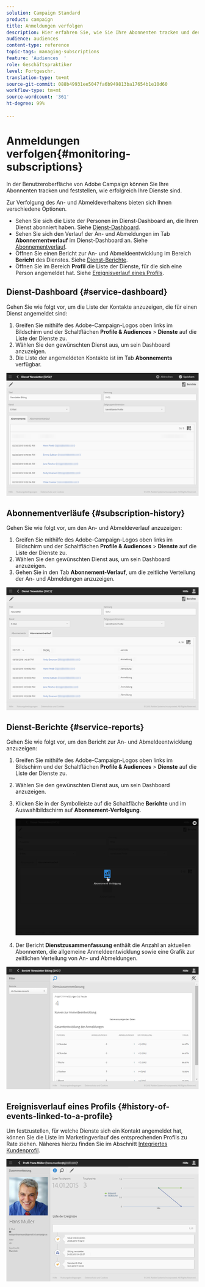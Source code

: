 ```yaml
---
solution: Campaign Standard
product: campaign
title: Anmeldungen verfolgen
description: Hier erfahren Sie, wie Sie Ihre Abonnenten tracken und den Erfolg Ihrer Dienste mithilfe von Dashboards und Berichten messen.
audience: audiences
content-type: reference
topic-tags: managing-subscriptions
feature: 'Audiences  '
role: Geschäftspraktiker
level: Fortgeschr.
translation-type: tm+mt
source-git-commit: 088b49931ee5047fa6b949813ba17654b1e10d60
workflow-type: tm+mt
source-wordcount: '361'
ht-degree: 99%

---
```



# Anmeldungen verfolgen{#monitoring-subscriptions}

In der Benutzeroberfläche von Adobe Campaign können Sie Ihre Abonnenten tracken und feststellen, wie erfolgreich Ihre Dienste sind.

Zur Verfolgung des An- und Abmeldeverhaltens bieten sich Ihnen verschiedene Optionen.

* Sehen Sie sich die Liste der Personen im Dienst-Dashboard an, die Ihren Dienst abonniert haben. Siehe [Dienst-Dashboard](#service-dashboard).
* Sehen Sie sich den Verlauf der An- und Abmeldungen im Tab **Abonnementverlauf** im Dienst-Dashboard an. Siehe [Abonnementverlauf](#subscription-history).
* Öffnen Sie einen Bericht zur An- und Abmeldeentwicklung im Bereich **Bericht** des Dienstes. Siehe [Dienst-Berichte](#service-reports).
* Öffnen Sie im Bereich **Profil** die Liste der Dienste, für die sich eine Person angemeldet hat. Siehe [Ereignisverlauf eines Profils](#history-of-events-linked-to-a-profile).

## Dienst-Dashboard    {#service-dashboard}

Gehen Sie wie folgt vor, um die Liste der Kontakte anzuzeigen, die für einen Dienst angemeldet sind:

1. Greifen Sie mithilfe des Adobe-Campaign-Logos oben links im Bildschirm und der Schaltflächen **Profile &amp; Audiences** > **Dienste** auf die Liste der Dienste zu.
1. Wählen Sie den gewünschten Dienst aus, um sein Dashboard anzuzeigen.
1. Die Liste der angemeldeten Kontakte ist im Tab **Abonnements** verfügbar.

![](assets/lp_monitoring_subscriptions_1.png)

## Abonnementverläufe     {#subscription-history}

Gehen Sie wie folgt vor, um den An- und Abmeldeverlauf anzuzeigen:

1. Greifen Sie mithilfe des Adobe-Campaign-Logos oben links im Bildschirm und der Schaltflächen **Profile &amp; Audiences** > **Dienste** auf die Liste der Dienste zu.
1. Wählen Sie den gewünschten Dienst aus, um sein Dashboard anzuzeigen.
1. Gehen Sie in den Tab **Abonnement-Verlauf**, um die zeitliche Verteilung der An- und Abmeldungen anzuzeigen.

![](assets/lp_monitoring_subscriptions_2.png)

## Dienst-Berichte     {#service-reports}

Gehen Sie wie folgt vor, um den Bericht zur An- und Abmeldeentwicklung anzuzeigen:

1. Greifen Sie mithilfe des Adobe-Campaign-Logos oben links im Bildschirm und der Schaltflächen **Profile &amp; Audiences** > **Dienste** auf die Liste der Dienste zu.
1. Wählen Sie den gewünschten Dienst aus, um sein Dashboard anzuzeigen.
1. Klicken Sie in der Symbolleiste auf die Schaltfläche **Berichte** und im Auswahlbildschirm auf **Abonnement-Verfolgung**.

   ![](assets/lp_monitoring_subscriptions_3.png)

1. Der Bericht **Dienstzusammenfassung** enthält die Anzahl an aktuellen Abonnenten, die allgemeine Anmeldeentwicklung sowie eine Grafik zur zeitlichen Verteilung von An- und Abmeldungen.

![](assets/lp_monitoring_subscriptions_4.png)

## Ereignisverlauf eines Profils     {#history-of-events-linked-to-a-profile}

Um festzustellen, für welche Dienste sich ein Kontakt angemeldet hat, können Sie die Liste im Marketingverlauf des entsprechenden Profils zu Rate ziehen. Näheres hierzu finden Sie im Abschnitt [Integriertes Kundenprofil](../../audiences/using/integrated-customer-profile.md).

![](assets/lp_monitoring_subscriptions_5.png)

